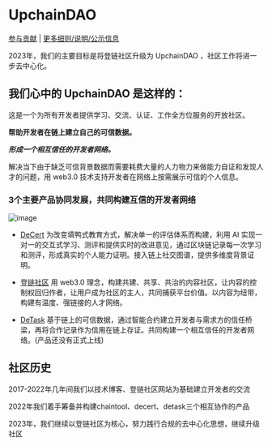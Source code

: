 # UpchainDAO

[参与贡献](https://github.com/orgs/lbc-team/discussions/3)  |  [更多细则/说明/公示信息](https://github.com/lbc-team/UpchainDAO/discussions)

2023年，我们的主要目标是将登链社区升级为 UpchainDAO ，社区工作将进一步去中心化。

## 我们心中的 UpchainDAO 是这样的：

这是一个为所有开发者提供学习、交流、认证、工作全方位服务的开放社区。

**帮助开发者在链上建立自己的可信数据。**

***形成一个相互信任的开发者网络。***

解决当下由于缺乏可信背景数据而需要耗费大量的人力物力来做能力自证和发现人才的问题，用 web3.0 技术支持开发者在网络上按需展示可信的个人信息。


### 3个主要产品协同发展，共同构建互信的开发者网络

![image](https://github.com/lbc-team/UpchainDAO/assets/68583807/ac31be81-370c-4ebb-91f1-73f7bd8a2e84)

* [DeCert](https://decert.me/) 为改变填鸭式教育方式，解决单一的评估体系而构建，利用 AI 实现一对一的交互式学习、测评和提供实时的改进意见，通过区块链记录每一次学习和测评，形成真实的个人能力证明。接入链上社交图谱，提供多维度背景证明。

* [登链社区](https://learnblockchain.cn/) 用 web3.0 理念，构建共建、共享、共治的内容社区，让内容的控制权回归作者，让用户成为社区的主人，共同捕获平台价值。以内容为纽带，构建有温度、强链接的人才网络。

* [DeTask](https://detask.xyz) 基于链上的可信数据，通过智能合约建立开发者与需求方的信任桥梁，再将合作记录作为信用在链上存证。共同构建一个相互信任的开发者网络。(产品还没有正式上线)

## 社区历史

2017-2022年几年间我们以技术博客、登链社区网站为基础建立开发者的交流

2022年我们着手筹备并构建chaintool、decert、detask三个相互协作的产品

2023年，我们继续以登链社区为核心，努力践行合规的去中心化思想，继续升级社区


